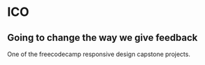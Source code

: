 # ICO


## Going to change the way we give feedback
 
 One of the freecodecamp responsive design capstone projects.
